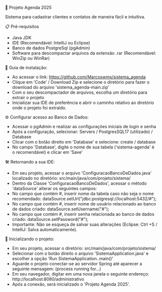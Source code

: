 🚀 Projeto Agenda 2025
  
  Sistema para cadastrar clientes e contatos de maneira fácil e intuitiva.

📋 Pré-requisitos
- Java JDK
- IDE (Recomendável: IntelliJ ou Eclipse)
- Banco de dados PostgreSql (pgAdmin)
- Software para descompactar arquivos da extensão .rar (Recomendável: WinZip ou WinRar)

🔧 Guia de instalação:
- Ao acessar o link: https://github.com/Marcoswms/sistema_agenda
- Clique em 'Code' / Download Zip e selecione o diretório para fazer o download do arquivo 'sistema_agenda-main.zip'
- Com o seu descompactador de arquivos, escolha um diretório para extrair o projeto 
- Inicializar sua IDE de preferência e abrir o caminho relativo ao diretório onde o projeto foi extraído.

⚙️ Configurar acesso ao Banco de Dados:
- Acessar o pgAdmin e realizar as configurações iniciais de login e senha
- Após a configuração, selecionar: Servers / PostgresSQL17 (utilizado) / Database
- Clicar com o botão direito em 'Database' e selecione: create / database
- No campo 'Database', digite o nome de sua tabela ('sistema-agenda' é o recomendável) e clicar em 'Save'

🛠️ Retornando a sua IDE:
- Em seu projeto, acessar o arquivo 'ConfiguracaoBancoDeDados.java' localizado no diretório: src/main/java/com/projeto/sistema/
- Dentro da Classe 'ConfiguracaoBancoDeDados', acessar o método 'dataSource' alterar os seguintes campos:
- No campo que contém #, inserir nome da tabela caso não seja o nome recomendado: dataSource.setUrl("jdbc:postgresql://localhost:5432/#");
- No campo que contém #, inserir nome de usuário relacionado ao banco de dados criado:  dataSource.setUsername("#");
- No campo que contém #, inserir senha relacionada ao banco de dados criado: dataSource.setPassword("#");
- Importante: Não se esqueça de salvar suas alterações (Eclipse: Ctrl +S / IntelliJ: Salva automaticamente).

🚀 Inicializando o projeto:
- Em seu projeto, acessar o diretório: src/main/java/com/projeto/sistema/
- Selecionar com o botão direito o arquivo 'SistemaApplication.java' e escolher a opção 'Run SistemaApplication..main()'
- Aguarde o projeto conectar-se ao servidor Spring até aparecer a seguinte mensagem: (process running for...)
- Em seu navegador, digitar em uma nova janela o seguinte endereço: http://localhost:8080/administrativo
- Após a conexão, será inicializado o 'Projeto Agenda 2025'.
